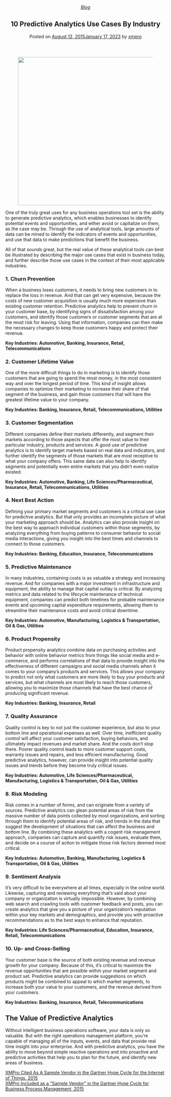 
<article class="post-4223 post type-post status-publish format-standard has-post-thumbnail hentry category-blog tag-intelligent-business-operations tag-predictive-analytics tag-use-cases" id="post-4223">
<div class="article-inner">
<header class="entry-header">
<div class="entry-header-text entry-header-text-top text-center">
<h6 class="entry-category is-xsmall"><a href="https://xmpro.com/category/blog/" rel="category tag">Blog</a></h6><h1 class="entry-title">10 Predictive Analytics Use Cases By Industry</h1><div class="entry-divider is-divider small"></div>
<div class="entry-meta uppercase is-xsmall">
<span class="posted-on">Posted on <a href="https://xmpro.com/10-predictive-analytics-use-cases-by-industry/" rel="bookmark"><time class="entry-date published" datetime="2015-08-12T08:54:18+00:00">August 12, 2015</time><time class="updated" datetime="2023-01-17T03:59:26+00:00">January 17, 2023</time></a></span> <span class="byline">by <span class="meta-author vcard"><a class="url fn n" href="https://xmpro.com/author/xmpro/">xmpro</a></span></span> </div>
</div>
</header>
<div class="entry-content single-page">
<div class="wpb-content-wrapper"><div class="vc_row wpb_row vc_row-fluid"><div class="wpb_column vc_column_container vc_col-sm-12"><div class="vc_column-inner"><div class="wpb_wrapper">
<div class="wpb_single_image wpb_content_element vc_align_left">
<figure class="wpb_wrapper vc_figure">
<div class="vc_single_image-wrapper vc_box_border_grey"><img height="466" src="https://xmpro.com/wp-content/uploads/2015/08/Predictive-Analytics-Use-Case.jpg" width="700"/>
</div>
</figure>
</div>
<div class="wpb_text_column wpb_content_element">
<div class="wpb_wrapper">
<p>One of the truly great uses for any business operations tool set is the ability to generate predictive analytics, which enables businesses to identify potential events and opportunities, and either avoid or capitalize on them, as the case may be. Through the use of analytical tools, large amounts of data can be mined to identify the indicators of events and opportunities, and use that data to make predictions that benefit the business.</p>
<p>All of that sounds great, but the real value of these analytical tools can best be illustrated by describing the major use cases that exist in business today, and further describe those use cases in the context of their most applicable industries.</p>
</div>
</div>
</div></div></div></div><div class="vc_row wpb_row vc_row-fluid"><div class="wpb_column vc_column_container vc_col-sm-12"><div class="vc_column-inner"><div class="wpb_wrapper">
<div class="wpb_text_column wpb_content_element">
<div class="wpb_wrapper">
<h3>1. Churn Prevention</h3>
<p>When a business loses customers, it needs to bring new customers in to replace the loss in revenue. And that can get very expensive, because the costs of new customer acquisition is usually much more expensive than existing customer retention. Predictive analytics help to prevent churn in your customer base, by identifying signs of dissatisfaction among your customers, and identify those customers or customer segments that are at the most risk for leaving. Using that information, companies can then make the necessary changes to keep those customers happy and protect their revenue.</p>
<p><strong>Key Industries: Automotive, Banking, Insurance, Retail, Telecommunications</strong></p>
<h3>2. Customer Lifetime Value</h3>
<p>One of the more difficult things to do in marketing is to identify those customers that are going to spend the most money, in the most consistent way and over the longest period of time. This kind of insight allows companies to optimize their marketing to increase their share of that segment of the business, and gain those customers that will have the greatest lifetime value to your company.</p>
<p><strong>Key Industries: Banking, Insurance, Retail, Telecommunications, Utilities</strong></p>
<h3>3. Customer Segmentation</h3>
<p>Different companies define their markets differently, and segment their markets according to those aspects that offer the most value to their particular industry, products and services. A good use of predictive analytics is to identify target markets based on real data and indicators, and further identify the segments of those markets that are most receptive to what your company offers. This same data can also help to identify segments and potentially even entire markets that you didn’t even realize existed.</p>
<p><strong>Key Industries: Automotive, Banking, Life Sciences/Pharmaceutical, Insurance, Retail, Telecommunications, Utilities</strong></p>
<h3>4. Next Best Action</h3>
<p>Defining your primary market segments and customers is a critical use case for predictive analytics. But that only provides an incomplete picture of what your marketing approach should be. Analytics can also provide insight on the best way to approach individual customers within those segments, by analyzing everything from buying patterns to consumer behavior to social media interactions, giving you insight into the best times and channels to connect to those customers.</p>
<p><strong>Key Industries: Banking, Education, Insurance, Telecommunications</strong></p>
<h3>5. Predictive Maintenance</h3>
<p>In many industries, containing costs is as valuable a strategy and increasing revenue. And for companies with a major investment in infrastructure and equipment, the ability to manage that capital outlay is critical. By analyzing metrics and data related to the lifecycle maintenance of technical equipment, companies can predict both timelines for probable maintenance events and upcoming capital expenditure requirements, allowing them to streamline their maintenance costs and avoid critical downtime.</p>
<p><strong>Key Industries: Automotive, Manufacturing, Logistics &amp; Transportation, Oil &amp; Gas, Utilities</strong></p>
<h3>6. Product Propensity</h3>
<p>Product propensity analytics combine data on purchasing activities and behavior with online behavior metrics from things like social media and e-commerce, and performs correlations of that data to provide insight into the effectiveness of different campaigns and social media channels when it comes to your company’s products and services. This allows your company to predict not only what customers are more likely to buy your products and services, but what channels are most likely to reach those customers, allowing you to maximize those channels that have the best chance of producing significant revenue.</p>
<p><strong>Key Industries: Banking, Insurance, Retail</strong></p>
<h3>7. Quality Assurance</h3>
<p>Quality control is key to not just the customer experience, but also to your bottom line and operational expenses as well. Over time, inefficient quality control will affect your customer satisfaction, buying behaviors, and ultimately impact revenues and market share. And the costs don’t stop there. Poorer quality control leads to more customer support costs, warranty issues and repairs, and less efficient manufacturing. Good predictive analytics, however, can provide insight into potential quality issues and trends before they become truly critical issues.</p>
<p><strong>Key Industries: Automotive, Life Sciences/Pharmaceutical, Manufacturing, Logistics &amp; Transportation, Oil &amp; Gas, Utilities</strong></p>
<h3>8. Risk Modeling</h3>
<p>Risk comes in a number of forms, and can originate from a variety of sources. Predictive analytics can glean potential areas of risk from the massive number of data points collected by most organizations, and sorting through them to identify potential areas of risk, and trends in the data that suggest the development of situations that can affect the business and bottom line. By combining these analytics with a cogent risk management approach, companies can capture and quantify risk issues, evaluate them, and decide on a course of action to mitigate those risk factors deemed most critical.</p>
<p><strong>Key Industries: Automotive, Banking, Manufacturing, Logistics &amp; Transportation, Oil &amp; Gas, Utilities</strong></p>
<h3>9. Sentiment Analysis</h3>
<p>It’s very difficult to be everywhere at all times, especially in the online world. Likewise, capturing and reviewing everything that’s said about your company or organization is virtually impossible. However, by combining web search and crawling tools with customer feedback and posts, you can create analytics that give you a picture of your organization’s reputation within your key markets and demographics, and provide you with proactive recommendations as to the best ways to enhance that reputation.</p>
<p><strong>Key Industries: Life Sciences/Pharmaceutical, Education, Insurance, Retail, Telecommunications</strong></p>
<h3>10. Up- and Cross-Selling</h3>
<p>Your customer base is the source of both existing revenue and revenue growth for your company. Because of this, it’s critical to maximize the revenue opportunities that are possible within your market segment and product set. Predictive analytics can provide suggestions on which products might be combined to appeal to which market segments, to increase both your value to your customers, and the revenue derived from your customers.</p>
<p><strong>Key Industries: Banking, Insurance, Retail, Telecommunications</strong></p>
<h2>The Value of Predictive Analytics</h2>
<p>Without intelligent business operations software, your data is only so valuable. But with the right operations management platform, you’re capable of managing all of the inputs, events, and data that provide real time insight into your enterprise. And with predictive analytics, you have the ability to move beyond simple reactive operations and into proactive and predictive activities that help you to plan for the future, and identify new areas of business.</p>
</div>
</div>
</div></div></div></div>
</div>
<div class="blog-share text-center"><div class="is-divider medium"></div><div class="social-icons share-icons share-row relative"><a aria-label="Share on WhatsApp" class="icon button circle is-outline tooltip whatsapp show-for-medium" data-action="share/whatsapp/share" href="whatsapp://send?text=10%20Predictive%20Analytics%20Use%20Cases%20By%20Industry - https://xmpro.com/10-predictive-analytics-use-cases-by-industry/" title="Share on WhatsApp"><i class="icon-whatsapp"></i></a><a aria-label="Share on Facebook" class="icon button circle is-outline tooltip facebook" data-label="Facebook" href="https://www.facebook.com/sharer.php?u=https://xmpro.com/10-predictive-analytics-use-cases-by-industry/" onclick="window.open(this.href,this.title,'width=500,height=500,top=300px,left=300px'); return false;" rel="noopener nofollow" target="_blank" title="Share on Facebook"><i class="icon-facebook"></i></a><a aria-label="Share on Twitter" class="icon button circle is-outline tooltip twitter" href="https://twitter.com/share?url=https://xmpro.com/10-predictive-analytics-use-cases-by-industry/" onclick="window.open(this.href,this.title,'width=500,height=500,top=300px,left=300px'); return false;" rel="noopener nofollow" target="_blank" title="Share on Twitter"><i class="icon-twitter"></i></a><a aria-label="Email to a Friend" class="icon button circle is-outline tooltip email" href="/cdn-cgi/l/email-protection#556a2620373f303621686465706765052730313c36213c2330706765143b34392c213c36267067650026307067651634263026706765172c7067651c3b31202621272c73373a312c68163d30363e706765213d3c267067653a20217066147067653d212125267066147067137067132d3825273a7b363a38706713646578252730313c36213c233078343b34392c213c36267820263078363426302678372c783c3b31202621272c706713" rel="nofollow" title="Email to a Friend"><i class="icon-envelop"></i></a><a aria-label="Pin on Pinterest" class="icon button circle is-outline tooltip pinterest" href="https://pinterest.com/pin/create/button?url=https://xmpro.com/10-predictive-analytics-use-cases-by-industry/&amp;media=https://xmpro.com/wp-content/uploads/2015/08/Predictive-Analytics-Use-Case.jpg&amp;description=10%20Predictive%20Analytics%20Use%20Cases%20By%20Industry" onclick="window.open(this.href,this.title,'width=500,height=500,top=300px,left=300px'); return false;" rel="noopener nofollow" target="_blank" title="Pin on Pinterest"><i class="icon-pinterest"></i></a><a aria-label="Share on LinkedIn" class="icon button circle is-outline tooltip linkedin" href="https://www.linkedin.com/shareArticle?mini=true&amp;url=https://xmpro.com/10-predictive-analytics-use-cases-by-industry/&amp;title=10%20Predictive%20Analytics%20Use%20Cases%20By%20Industry" onclick="window.open(this.href,this.title,'width=500,height=500,top=300px,left=300px'); return false;" rel="noopener nofollow" target="_blank" title="Share on LinkedIn"><i class="icon-linkedin"></i></a></div></div></div>
<nav class="navigation-post" id="nav-below" role="navigation">
<div class="flex-row next-prev-nav bt bb">
<div class="flex-col flex-grow nav-prev text-left">
<div class="nav-previous"><a href="https://xmpro.com/xmpro-cited-as-a-sample-vendor-in-the-gartner-hype-cycle-for-the-internet-of-things-2015/" rel="prev"><span class="hide-for-small"><i class="icon-angle-left"></i></span> XMPro Cited As A Sample Vendor in the Gartner Hype Cycle for the Internet of Things, 2015</a></div>
</div>
<div class="flex-col flex-grow nav-next text-right">
<div class="nav-next"><a href="https://xmpro.com/xmpro-included-as-a-sample-vendor-in-the-gartner-hype-cycle-for-business-process-management-2015/" rel="next">XMPro Included as a “Sample Vendor” in the Gartner Hype Cycle for Business Process Management, 2015 <span class="hide-for-small"><i class="icon-angle-right"></i></span></a></div> </div>
</div>
</nav>
</div>
</article>
<div class="comments-area" id="comments">
</div>
